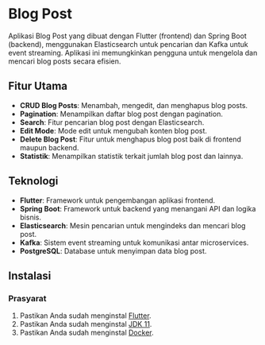 # Blog Post

Aplikasi Blog Post yang dibuat dengan Flutter (frontend) dan Spring Boot (backend), menggunakan Elasticsearch untuk pencarian dan Kafka untuk event streaming. Aplikasi ini memungkinkan pengguna untuk mengelola dan mencari blog posts secara efisien.

## Fitur Utama
- **CRUD Blog Posts**: Menambah, mengedit, dan menghapus blog posts.
- **Pagination**: Menampilkan daftar blog post dengan pagination.
- **Search**: Fitur pencarian blog post dengan Elasticsearch.
- **Edit Mode**: Mode edit untuk mengubah konten blog post.
- **Delete Blog Post**: Fitur untuk menghapus blog post baik di frontend maupun backend.
- **Statistik**: Menampilkan statistik terkait jumlah blog post dan lainnya.

## Teknologi
- **Flutter**: Framework untuk pengembangan aplikasi frontend.
- **Spring Boot**: Framework untuk backend yang menangani API dan logika bisnis.
- **Elasticsearch**: Mesin pencarian untuk mengindeks dan mencari blog post.
- **Kafka**: Sistem event streaming untuk komunikasi antar microservices.
- **PostgreSQL**: Database untuk menyimpan data blog post.

## Instalasi

### Prasyarat
1. Pastikan Anda sudah menginstal [Flutter](https://flutter.dev/docs/get-started/install).
2. Pastikan Anda sudah menginstal [JDK 11](https://adoptopenjdk.net/).
3. Pastikan Anda sudah menginstal [Docker](https://www.docker.com/).


